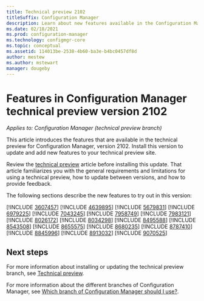 ```yaml
---
title: Technical preview 2102
titleSuffix: Configuration Manager
description: Learn about new features available in the Configuration Manager technical preview branch version 2102.
ms.date: 02/18/2021
ms.prod: configuration-manager
ms.technology: configmgr-core
ms.topic: conceptual
ms.assetid: 114013be-2538-4b60-ba3e-b4bc0457df8d
author: mestew
ms.author: mstewart
manager: dougeby
---
```


# Features in Configuration Manager technical preview version 2102

*Applies to: Configuration Manager (technical preview branch)*

This article introduces the features that are available in the technical preview for Configuration Manager, version 2102. Install this version to update and add new features to your technical preview site.

Review the [technical preview](../technical-preview.md) article before installing this update. That article familiarizes you with the general requirements and limitations for using a technical preview, how to update between versions, and how to provide feedback.

The following sections describe the new features to try out in this version:

<!-- [!INCLUDE [Example feature name](includes/2102/1234567.md)] -->

[!INCLUDE [3607457](includes/2102/3607457.md)]
[!INCLUDE [4639895](includes/2102/4639895.md)]
[!INCLUDE [5679831](includes/2102/5679831.md)]
[!INCLUDE [6979225](includes/2102/6979225.md)]
[!INCLUDE [7043245](includes/2102/7043245.md)]
[!INCLUDE [7958749](includes/2102/7958749.md)]
[!INCLUDE [7983121](includes/2102/7983121.md)]
[!INCLUDE [8026172](includes/2102/8026172.md)]
[!INCLUDE [8034298](includes/2102/8034298.md)]
[!INCLUDE [8495588](includes/2102/8495588.md)]
[!INCLUDE [8543508](includes/2102/8543508.md)]
[!INCLUDE [8655575](includes/2102/8655575.md)]
[!INCLUDE [8680235](includes/2102/8680235.md)]
[!INCLUDE [8787410](includes/2102/8787410.md)]
[!INCLUDE [8845996](includes/2102/8845996.md)]
[!INCLUDE [8913032](includes/2102/8913032.md)]
[!INCLUDE [9070525](includes/2102/9070525.md)]

<!--
## General known issues

[!INCLUDE [Azure AD authentication doesn't work](includes/2102/known-issue-7569264.md)]
-->

## Next steps

For more information about installing or updating the technical preview branch, see [Technical preview](../technical-preview.md).

For more information about the different branches of Configuration Manager, see [Which branch of Configuration Manager should I use?](../../understand/which-branch-should-i-use.md).
